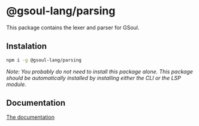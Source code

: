 # @gsoul-lang/parsing

This package contains the lexer and parser for GSoul.

## Instalation

```bash
npm i -g @gsoul-lang/parsing
```

_Note: You probably do not need to install this package alone. This package should be automatically installed by installing either the CLI or the LSP module._

## Documentation

[The documentation](https://github.com/darquezt/gsoul-lang#readme)
